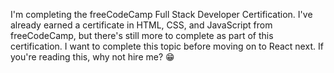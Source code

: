 I'm completing the freeCodeCamp Full Stack Developer Certification. I've already earned a certificate in HTML, CSS, and JavaScript from freeCodeCamp, but there's still more to complete as part of this certification. I want to complete this topic before moving on to React next. If you're reading this, why not hire me? 😁
